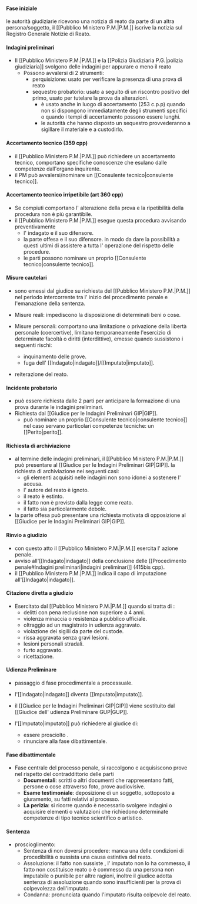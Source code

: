 
#### Fase iniziale 

le autorità giudiziarie ricevono una notizia di reato da parte di un altra persona/soggetto, il [[Pubblico Ministero P.M.|P.M.]] iscrive la notizia sul Registro Generale Notizie di Reato.

#### Indagini preliminari 

- Il [[Pubblico Ministero P.M.|P.M.]] e la [[Polizia Giudiziaria P.G.|polizia giudiziaria]] svolgono delle indagini per appurare o meno il reato 
	- Possono avvalersi di 2 strumenti:
		- perquisizione: usato per verificare la presenza di una prova di reato
		- sequestro probatorio: usato a seguito di un riscontro positivo del primo, usato per tutelare la prova da alterazioni. 
			- è usato anche in luogo di accertamento (253 c.p.p) quando non si dispongono immediatamente degli strumenti specifici o quando i tempi di accertamento possono essere lunghi. 
			- le autorità che hanno disposto un sequestro provvederanno a sigillare il materiale e a custodirlo. 

#### Accertamento tecnico (359 cpp)

- il [[Pubblico Ministero P.M.|P.M.]] può richiedere un accertamento tecnico, comportano specifiche conoscenze che esulano dalle competenze dall'organo inquirente.
- il PM può avvalersi/nominare un [[Consulente tecnico|consulente tecnico]].

#### Accertamento tecnico irripetibile (art 360 cpp)

- Se compiuti comportano l' alterazione della prova e la ripetibilità della procedura non è più garantibile.
- il [[Pubblico Ministero P.M.|P.M.]] esegue questa procedura avvisando preventivamente 
	- l' indagato e il suo difensore.
	- la parte offesa e il suo difensore. 
 in modo da dare la possibilità a questi ultimi di assistere a tutta l' operazione del rispetto delle procedure. 
  - le parti possono nominare un proprio [[Consulente tecnico|consulente tecnico]]. 

#### Misure cautelari 

- sono emessi dal giudice su richiesta del [[Pubblico Ministero P.M.|P.M.]] nel periodo intercorrente tra l' inizio del procedimento penale e l'emanazione della sentenza. 

- Misure reali: impediscono la disposizione di determinati beni o cose. 

- Misure personali: comportano una limitazione o privazione della libertà personale (coercertive), limitano temporaneamente l'esercizio di determinate facoltà o diritti (interdittive), emesse quando sussistono i seguenti rischi:
	- inquinamento delle prove. 
	- fuga dell' [[Indagato|indagato]]/[[Imputato|imputato]].
- reiterazione del reato. 


#### Incidente probatorio 

- può essere richiesta dalle 2 parti per anticipare la formazione di una prova durante le indagini preliminari.
- Richiesta dal [[Giudice per le Indagini Preliminari GIP|GIP]].
	- può nominare un proprio [[Consulente tecnico|consulente tecnico]] nel caso servano particolari competenze tecniche: un [[Perito|perito]].

#### Richiesta di archiviazione 

- al termine delle indagini preliminari, il [[Pubblico Ministero P.M.|P.M.]] può presentare al [[Giudice per le Indagini Preliminari GIP|GIP]]. la richiesta di archiviazione nei seguenti casi:  
	- gli elementi acquisiti nelle indagini non sono idonei a sostenere l' accusa.
	- l' autore del reato è ignoto. 
	- il reato è estinto.
	- il fatto non è previsto dalla legge come reato.
	- il fatto sia particolarmente debole. 
- la parte offesa può presentare una richiesta motivata di opposizione al [[Giudice per le Indagini Preliminari GIP|GIP]].


#### Rinvio a giudizio 

- con questo atto il [[Pubblico Ministero P.M.|P.M.]] esercita l' azione penale.
- avviso all'[[Indagato|indagato]] della conclusione delle [[Procedimento penale#Indagini preliminari|indagini preliminari]] (415bis cpp).
- il [[Pubblico Ministero P.M.|P.M.]] indica il capo di imputazione all'[[Indagato|indagato]].

#### Citazione diretta a giudizio 

- Esercitato dal [[Pubblico Ministero P.M.|P.M.]] quando si tratta di :
	- delitti con pena reclusione non superiore a 4 anni. 
	- violenza minaccia o resistenza a pubblico ufficiale.
	- oltraggio ad un magistrato in udienza aggravato. 
	- violazione dei sigilli da parte del custode. 
	- rissa aggravata senza gravi lesioni. 
	- lesioni personali stradali. 
	- furto aggravato. 
	- ricettazione. 

#### Udienza Preliminare

- passaggio d fase procedimentale a processuale.
- l'[[Indagato|indagato]] diventa [[Imputato|imputato]]. 
- il [[Giudice per le Indagini Preliminari GIP|GIP]] viene sostituito dal [[Giudice dell' udienza Preliminare GUP|GUP]]. 

- l'[[Imputato|imputato]] può richiedere al giudice di:
	- essere prosciolto .
	- rinunciare alla fase dibattimentale.

#### Fase dibattimentale 

- Fase centrale del processo penale, si raccolgono e acquisiscono prove nel rispetto del contraddittorio delle parti 
	- **Documentali**: scritti o altri documenti che rappresentano fatti, persone o cose attraverso foto, prove audiovisive.
	- **Esame testimoniale**: deposizione di un soggetto, sottoposto a giuramento, su fatti relativi al processo.
	- **La perizia**: si ricorre quando è necessario svolgere indagini o acquisire elementi o valutazioni che richiedono determinate competenze di tipo tecnico scientifico o artistico.


#### Sentenza 

- proscioglimento: 
	- Sentenza di non doversi procedere: manca una delle condizioni di procedibilità o sussista una causa estintiva del reato.
	- Assoluzione: il fatto non sussiste , l' imputato non lo ha commesso, il fatto non costituisce reato o è commesso da una persona non imputabile o punibile per altre ragioni, inoltre il giudice adotta sentenza di assoluzione quando sono insufficienti per la prova di colpevolezza dell'imputato. 
	- Condanna: pronunciata quando l'imputato risulta colpevole del reato.
	  



